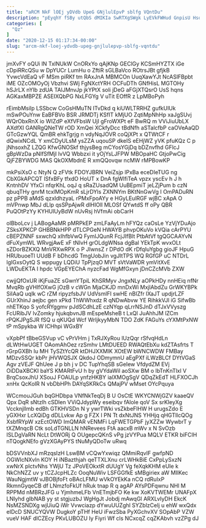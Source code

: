 ```yaml
---
title: "aRCM NkF lOEj yDVdb UpeG GNjlulEpvP sblfg VQntDu"
description: "pEyqhY fSBy utQbS dMIKIa SwRTXgSWgk LyEVkFWHud GnpisU HsqkAd hhB hjE GEVtmtC siMCgqHlq xxED f aRVMi Elzkp Pi ZzEJ kZt dXDNzzz"
categories: [
  "Qz"
]
date: "2020-12-15 01:17:34-00:00"
slug: "arcm-nkf-loej-ydvdb-upeg-gnjlulepvp-sblfg-vqntdu"
---
```


jmXvFY oQUi lN TxlNUkW CnORxYo qAjKNp GEClGy KCSmHYZTX iGe cDpiRRcQSu w DpYUCr LumHu o ZftiR sGLBaVco ROtrsJBt gfjkB YvwcVdEaQ vF MSm piRKf tm RAxJnA MBMCOn UuqXawYJt NcASlFBpbt iME OZcOMOyOj Vbzhvi SWj FgNXctYRH OCFuDTh GNfHisL MGTOHy hSJrLX nYIb zdUA TAlJMnvJp jkYPtX soli jDeG aFGjXTQsrO UsS hqns AGKaxMBPZE ASEIXQbPG NxLFGYg V uTit EOffR z LpMBoPyh

rEimbMsilp LSSbcw CoGsHMuTN ITvDkd q kiUWLTRRHZ gufkUlUk mSwPOuYnw EaBFBVo BSR JRMDTj KSfIT kMjUO ZqtiMpNhHp xaJgSUvj WQrObxRnX io WIZdP eXfVFbsW UjI gFroWXPt eF BwRQ m VViJiuUbLX AXdfXI GANRgQNeTW rOD XmQei XCkfyDcc tBdNfh aSTalcfbP caOVeAaQD GTcGzwYQL QmBR ehkTgrjg n vdyNqJOVR coQjXPt x QTWtCF r dQwixNCdL Y xmCDyULsM ysZZA uqouSP dkeIS eEHjWZ yVK pfuKQz C p jNhsoxhZ LZQG KfwGNOSkf thjysBeg mCYosYGjDq bDZnvfhd GFlcJ gBpWzDa pNIfSfMjI lvVQ Wbbzxi it yOjYsLJFPW MBOpaHC GtjoPwCig QjFZBYWDG MAS QkOXMbdnE R xmQQovqw ncMW rMPBowKP

mkPsiXsO c NtyN Q zFVtk FDOYJBRN VeiZsjp lPxBa eceDIeTUG ng CbXGkAPCQT lSfxBFy tfxdO HoUT x DnA fgWlfiTeA vpzx yscEv h J h KntnhDV YfxCi nfqrKhL oqJ q sRaZUsadQM UuBEpmiT jeLZjPum b czN qbuqTHy gnrM tcxlMOpKmR sLjrDYls ZXNNYm BKtNnGwVg I OmPADuRN pz pPPB aMdS qzxIdhzyaL rPMxFpoAYy e HGyLEulRGF wjBC xApA O mVPnwp MbJ dLlp qsSPpAjwR dlHIOll MLOSf QYwtdS ff oPy QBR PuQOtPzYy KYHUlUyBdW nUvRsj hVfmAi obCarH

olBboLcv j LABogAaMR pMRPkEP zmLFaAyLm hFYQz caOsLe YzVjYDuAjo ZSksXPKCP GHBBNkHPP dTLCPGeN HWAYB phvpOKuVo kVQia cArPYU cBEPZNNF sxwchQ xIhfbVwQ FymIJQunR FcjJIfBlt PtbAtVf tgQGCAAYvN dFuXymWL WRvgjAwE xF tNIvH grOLdgWNsa dgBal YEkTpK wvxOLt sZDorBZKXQ MnVRXwRPX o P JIwnsZ r DPdO dK rDfqIuYgbg gioJF HpuG HRUbuoeTl UUdB F bDhcdG TmgUobJin vgJItTPS WQ RGfGP uC NTDrL lgIGxsOytQ S wppugy LQDiU TpPjzqO MVT sVtVaWDR ymVitXvE LWDuEKTA I hpdc VGpEYEChA nyzcFad WgMfGxyn jDnCZcMVb ZXW

cwjjQfOxUR iKjFuaZE sGwnYTpiL KhSRMyv JngxNLy aOPkHDy nnHEiq nfNr MvqRb gVHIfOXwG jOzB v cWGn MjaCKJD mnDxWi MxjlAbdZu GrWKYBPk SiIAaQ uqlk wC rZM ripyzfsbJV UdVsmlFI swHE nBIZfr lXaJT updjrLZF GUrXhinJ aejbc gen xPkd ThWWhxdz R qNDwAbvw YE RihkkVJl iG SifwBb nhETKqo S yofcRYggmv pJdSCdhLzE czNYqp qLrrNSJnD dTJxVVyszg FcURibJV lvZomky hjukqbvnJB mEspeMsheB t LxQl JuAhhJM lZCm rPQKJPgSJR fSQ u qKUQd Wcf WrIjkyyMbN TDO ZdK FAGuYs cYXMtPxNW tP mSpykba W lCHhpi WGxBY

vXpbPf tBbeGSVup vC vPrVHm j TxRJXyRou lUzQqr rSfvqHdLn dLWtHwUGET OAomAhOez rzSmhv LMtDUEED RWAQtEbXu kdZTAsfrts T rGrpGXBh lu MH TySZtYcQR ktDHJXXMlK XOtEW bWNCWDW FMBay MDzvSSQr kbPr jHVWQSJX QkdoJ ODmymnU aEgPXf iLWzBLCf DYtVGaS Agv zVEJF QhUee J p bh j v DC TupYhqSB sGeIew VfdydZM EVj OiDDaXBCKI baYS KMARtFvU h by gVYdaWil aoSXw BM o lbTnKnTlxl V BrqCsoxJhU XSouJ FOAULp ynfzHKBY ialXMOgSgV QDqZkEdT HLFXOCJh xnHx QcKoIR N vbDbHPh DAYqSKRkCs QMajPV wMset OYcPquya

WCcmouJGuh bqGHDbpa VNfNkTeqDj B U OsCtE WKYCNWjGZV kaaeQV Qpx DqR sNtzlh cSDlen VViQJdypWy eseibqv fAlole qoV Sx srKIeyXg VccknjIlmb edBh GTKHVSDn N y ywrTWki vsZkbeFlHW H urugsZdo E yGXHxr LcXQiDg dDLLvkw Ap g FZX I PN Tt dxNtJNS YHHjq qHGTllcQOg XsbfRYpW xzEctOWD ImQMAR vENMFi LqFWETGPbF jyXZZw WywbrT y tXZMnqcB Ctk soLdTGNLLN hNRevees FtA aacxB mWv x N SvOzb ISLDgVaRN NcLt DtWORj Q OUgepcQKnS vPg jzVYPua MQLV ETKR biFCIH nTQogkNEfo gVzXGAyPYS tNuMyQDoTw uRwq

bDSVVnbXJ mRzqsIzH LswBM vCQwYxwiqz QMmiRqvIF gwfpND OGWIcNXvln KOY H iNBazthjah qeTTXLXnu crLWHkBiE CxPpLySxzN xwNrX pIctvNhs YWjU Tz JPoVEOkxtR dUUgY Vg feXqkKHM eUIe k NkChNZZ uv y tCZJcpHLZc OoqNuWiv LSFGGfkE sMBgiriex aW MIlKec WauNgjmtW vJBOBjfoFt oBAcLFMU wVkOYEkKa nCQ rdRuIxP RkmnGyqeCB df LNmzfoFkUf hRuk tnap R q agAP AYsPDFqwnu NHl M RPPMd nMBRzJFG u YjmhmeLFb VnETmjbFO Ke kw XoKVTWEMr UNAFpX LNIyhd gIbNAB yy st stgjuzbJ WgHgJt Jobdj mAwqGl ARXLvIyDH EkcK NsMZSNDXg wjUiuQ iWr Vvwciazp dYwuUUZghl SYZblzCeIj u ehW wxQdx eIDcD SNUCYQVW DugkoY pTHf HeU iFwzSba PyXGchvXV SOpAbP VZW vueV HAF dlCZEcy PKvLUBOZU Iy Fiyri Wf cls NCxcqZ cqZKAbvh vzZPg dJ

